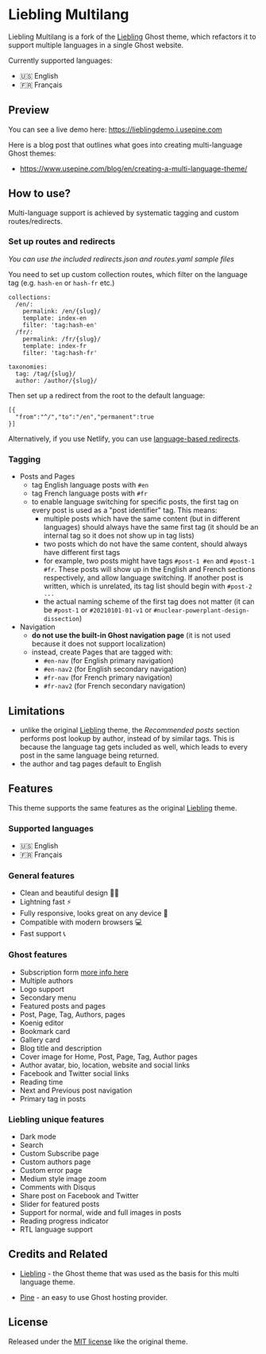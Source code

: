 # Liebling Multilang

Liebling Multilang is a fork of the [Liebling](https://github.com/eddiesigner/liebling/) Ghost theme,
which refactors it to support multiple languages in a single Ghost website.

Currently supported languages:

* 🇺🇸 English
* 🇫🇷 Français

## Preview

You can see a live demo here: <https://lieblingdemo.i.usepine.com>

Here is a blog post that outlines what goes into creating multi-language Ghost themes:

- https://www.usepine.com/blog/en/creating-a-multi-language-theme/

## How to use?

Multi-language support is achieved by systematic tagging and custom routes/redirects.

### Set up routes and redirects

*You can use the included redirects.json and routes.yaml sample files*

You need to set up custom collection routes,
which filter on the language tag (e.g. `hash-en` or `hash-fr` etc.)

```
collections:
  /en/:
    permalink: /en/{slug}/
    template: index-en
    filter: 'tag:hash-en'
  /fr/:
    permalink: /fr/{slug}/
    template: index-fr
    filter: 'tag:hash-fr'

taxonomies:
  tag: /tag/{slug}/
  author: /author/{slug}/
```

Then set up a redirect from the root to the default language:

```
[{
  "from":"^/","to":"/en","permanent":true
}]
```

Alternatively, if you use Netlify, you can use [language-based redirects](https://docs.netlify.com/routing/redirects/redirect-options/#redirect-by-country-or-language).


### Tagging

- Posts and Pages
  - tag English language posts with `#en`
  - tag French language posts with `#fr`
  - to enable language switching for specific posts, the first tag on every post is used as a "post identifier" tag. This means:
    - multiple posts which have the same content (but in different languages) should always have
    the same first tag (it should be an internal tag so it does not show up in tag lists)
    - two posts which do not have the same content, should always have different first tags
    - for example, two posts might have tags `#post-1 #en` and `#post-1 #fr`. These posts will show up
      in the English and French sections respectively, and allow language switching. If another post is
      written, which is unrelated, its tag list should begin with `#post-2 ...`
    - the actual naming scheme of the first tag does not matter (it can be `#post-1` or `#20210101-01-v1` or `#nuclear-powerplant-design-dissection`)
- Navigation
  - **do not use the built-in Ghost navigation page** (it is not used because it
    does not support localization)
  - instead, create Pages that are tagged with:
    - `#en-nav` (for English primary navigation)
    - `#en-nav2` (for English secondary navigation)
    - `#fr-nav` (for French primary navigation)
    - `#fr-nav2` (for French secondary navigation)

## Limitations

- unlike the original [Liebling](https://github.com/eddiesigner/liebling/) theme, the *Recommended posts*
  section performs post lookup by author, instead of by similar tags. This is because the language tag
  gets included as well, which leads to every post in the same language being returned.
- the author and tag pages default to English

## Features

This theme supports the same features as the original [Liebling](https://github.com/eddiesigner/liebling/) theme.

### Supported languages

* 🇺🇸 English
* 🇫🇷 Français

### General features

* Clean and beautiful design 💅🏼
* Lightning fast ⚡️
* Fully responsive, looks great on any device 📱
* Compatible with modern browsers 💻
* Fast support 📞

### Ghost features

* Subscription form [more info here](https://github.com/eddiesigner/liebling/wiki/How-to-enable-subscribers)
* Multiple authors
* Logo support
* Secondary menu
* Featured posts and pages
* Post, Page, Tag, Authors, pages
* Koenig editor
* Bookmark card
* Gallery card
* Blog title and description
* Cover image for Home, Post, Page, Tag, Author pages
* Author avatar, bio, location, website and social links
* Facebook and Twitter social links
* Reading time
* Next and Previous post navigation
* Primary tag in posts

### Liebling unique features

* Dark mode
* Search
* Custom Subscribe page
* Custom authors page
* Custom error page
* Medium style image zoom
* Comments with Disqus
* Share post on Facebook and Twitter
* Slider for featured posts
* Support for normal, wide and full images in posts
* Reading progress indicator
* RTL language support

## Credits and Related

* [Liebling](https://github.com/eddiesigner/liebling) - the Ghost theme that was used as the basis for this multi language theme.

* [Pine](https://www.usepine.com) - an easy to use Ghost hosting provider.

## License

Released under the [MIT license](LICENSE) like the original theme.
